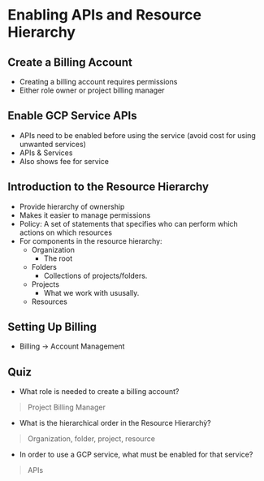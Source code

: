 # Enabling APIs and Resource Hierarchy

## Create a Billing Account

* Creating a billing account requires permissions
* Either role owner or project billing manager

## Enable GCP Service APIs

* APIs need to be enabled before using the service (avoid cost for using unwanted services)
* APIs & Services
* Also shows fee for service

## Introduction to the Resource Hierarchy

* Provide hierarchy of ownership
* Makes it easier to manage permissions
* Policy: A set of statements that specifies who can perform which actions on which resources
* For components in the resource hierarchy:
    * Organization
        * The root
    * Folders
        * Collections of projects/folders.
    * Projects
        * What we work with ususally.
    * Resources

## Setting Up Billing

* Billing -> Account Management

## Quiz

* What role is needed to create a billing account?

> Project Billing Manager

* What is the hierarchical order in the Resource Hierarchỳ?

> Organization, folder, project, resource

* In order to use a GCP service, what must be enabled for that service?

> APIs
